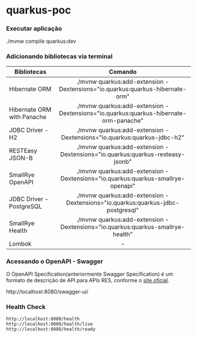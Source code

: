 # quarkus-poc

### Executar aplicação
./mvnw compile quarkus:dev

### Adicionando bibliotecas via terminal

| Bibliotecas        | Comando           |
| ------------- |:-------------:|
|Hibernate ORM  |./mvnw quarkus:add-extension -Dextensions="io.quarkus:quarkus-hibernate-orm"|
|Hibernate ORM with Panache|./mvnw quarkus:add-extension -Dextensions="io.quarkus:quarkus-hibernate-orm-panache"|
|JDBC Driver - H2|./mvnw quarkus:add-extension -Dextensions="io.quarkus:quarkus-jdbc-h2"|
|RESTEasy JSON-B|./mvnw quarkus:add-extension -Dextensions="io.quarkus:quarkus-resteasy-jsonb"|
|SmallRye OpenAPI|./mvnw quarkus:add-extension -Dextensions="io.quarkus:quarkus-smallrye-openapi"|
|JDBC Driver - PostgreSQL|./mvnw quarkus:add-extension -Dextensions="io.quarkus:quarkus-jdbc-postgresql"|
|SmallRye Health|./mvnw quarkus:add-extension -Dextensions="io.quarkus:quarkus-smallrye-health"|
|Lombok|-|


### Acessando o OpenAPI - Swagger
O OpenAPI Specification(anteriormente Swagger Specification) é um formato de descrição de API para APIs RES, conforme o [site oficial](https://swagger.io/docs/specification/about/).

http://localhost:8080/swagger-ui/

### Health Check

    http://localhost:8080/health 
    http://localhost:8080/health/live
    http://localhost:8080/health/ready



